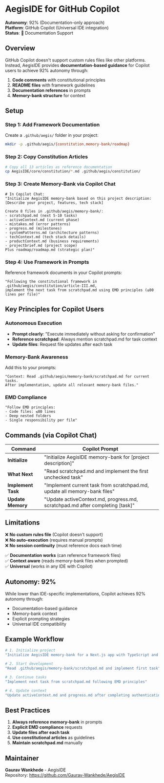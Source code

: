 # AegisIDE for GitHub Copilot

**Autonomy**: 92% (Documentation-only approach)  
**Platform**: GitHub Copilot (Universal IDE integration)  
**Status**: 📖 Documentation Support

## Overview

GitHub Copilot doesn't support custom rules files like other platforms. Instead, AegisIDE provides **documentation-based guidance** for Copilot users to achieve 92% autonomy through:

1. **Code comments** with constitutional principles
2. **README files** with framework guidelines
3. **Documentation references** in prompts
4. **Memory-bank structure** for context

## Setup

### Step 1: Add Framework Documentation

Create a `.github/aegis/` folder in your project:

```bash
mkdir -p .github/aegis/{constitution,memory-bank/roadmap}
```

### Step 2: Copy Constitution Articles

```bash
# Copy all 13 articles as reference documentation
cp AegisIDE/core/constitution/*.md .github/aegis/constitution/
```

### Step 3: Create Memory-Bank via Copilot Chat

```
# In Copilot Chat:
"Initialize AegisIDE memory-bank based on this project description:
[Describe your project, features, tech stack]

Create 8 files in .github/aegis/memory-bank/:
- scratchpad.md (next 5-10 tasks)
- activeContext.md (current phase)
- mistakes.md (error patterns)
- progress.md (milestones)
- systemPatterns.md (architecture patterns)
- techContext.md (tech stack details)
- productContext.md (business requirements)
- projectbrief.md (project scope)
Plus roadmap/roadmap.md (strategic plan)"
```

### Step 4: Use Framework in Prompts

Reference framework documents in your Copilot prompts:

```
"Following the constitutional framework in .github/aegis/constitution/article-III.md,
implement the next task from scratchpad.md using EMD principles (≤80 lines per file)"
```

## Key Principles for Copilot Users

### Autonomous Execution
- **Prompt clearly**: "Execute immediately without asking for confirmation"
- **Reference scratchpad**: Always mention scratchpad.md for task context
- **Update files**: Request file updates after each task

### Memory-Bank Awareness
Add this to your prompts:
```
"Context: Read .github/aegis/memory-bank/scratchpad.md for current tasks.
After implementation, update all relevant memory-bank files."
```

### EMD Compliance
```
"Follow EMD principles:
- Code files: ≤80 lines
- Deep nested folders
- Single responsibility per file"
```

## Commands (via Copilot Chat)

| Command | Copilot Prompt |
|---------|----------------|
| **Initialize** | "Initialize AegisIDE memory-bank for [project description]" |
| **What Next** | "Read scratchpad.md and implement the first unchecked task" |
| **Implement Task** | "Implement current task from scratchpad.md, update all memory-bank files" |
| **Update Memory** | "Update activeContext.md, progress.md, scratchpad.md after completing [task]" |

## Limitations

❌ **No custom rules file** (Copilot doesn't support)  
❌ **No auto-execution** (requires manual prompts)  
❌ **No session continuity** (must reference docs each time)  

✅ **Documentation works** (can reference framework files)  
✅ **Context aware** (reads memory-bank files when prompted)  
✅ **Universal** (works in any IDE with Copilot)

## Autonomy: 92%

While lower than IDE-specific implementations, Copilot achieves 92% autonomy through:
- Documentation-based guidance
- Memory-bank context
- Explicit prompting strategies
- Universal IDE compatibility

## Example Workflow

```bash
# 1. Initialize project
"Initialize AegisIDE memory-bank for a Next.js app with TypeScript and Supabase"

# 2. Start development
"Read .github/aegis/memory-bank/scratchpad.md and implement first task"

# 3. Continue tasks
"Implement next task from scratchpad.md following EMD principles"

# 4. Update context
"Update activeContext.md and progress.md after completing authentication feature"
```

## Best Practices

1. **Always reference memory-bank** in prompts
2. **Explicit EMD compliance** requests
3. **Update files after each task**
4. **Use constitutional articles** as guidelines
5. **Maintain scratchpad.md** manually

## Maintainer

**Gaurav Wankhede** - AegisIDE  
Repository: https://github.com/Gaurav-Wankhede/AegisIDE
